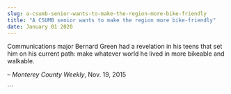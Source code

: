 ```yaml
---
slug: a-csumb-senior-wants-to-make-the-region-more-bike-friendly
title: "A CSUMB senior wants to make the region more bike-friendly"
date: January 01 2020
---
```


 
<p>
  Communications major Bernard Green had a revelation in his teens that set him
  on his current path: make whatever world he lived in more bikeable and
  walkable.
</p>
<p>– <em>Monterey County Weekly</em>, Nov. 19, 2015</p>
```
